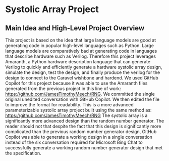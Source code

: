 # Systolic Array Project
## Main Idea and High-Level Project Overview

This project is based on the idea that large language models are good at generating code in popular high-level languages
such as Python. Large language models are comparatively bad at generating code in languages that describe hardware such 
as Verilog. Therefore this project leverages Amaranth, a Python hardware description language that can generate Verilog
to quickly and efficiently generate a hardware systolic array design, simulate the design, test the design, and finally produce the verilog for the design to connect to the Caravel wishbone and hardend. We used GitHub Copilot for this project because it was able to use the Amaranth files generated from the previous project in this line of work: https://github.com/JamesTimothyMeech/RNG. We committed the single original unedited conversation with GitHub Copilot. We then edited the file to improve the format for readability. This is a more advanced parameterizable systolic array project built using the same method as: https://github.com/JamesTimothyMeech/RNG The systolic array is a significantly more advanced design than the random number generator. The reader should not that despite the fact that this design is significantly more complicated than the previous random number generator design, GitHub Copilot was able to generate a working design in a single conversation instead of the six conversation required for Microsoft Bing Chat to successfully generate a working random number generator design that met the specification.
